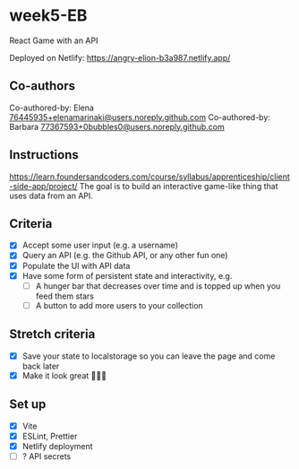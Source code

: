 # week5-EB

React Game with an API

Deployed on Netlify: https://angry-elion-b3a987.netlify.app/

## Co-authors

Co-authored-by: Elena <76445935+elenamarinaki@users.noreply.github.com>
Co-authored-by: Barbara <77367593+0bubbles0@users.noreply.github.com>

## Instructions

<https://learn.foundersandcoders.com/course/syllabus/apprenticeship/client-side-app/project/>
The goal is to build an interactive game-like thing that uses data from an API.

## Criteria

- [x] Accept some user input (e.g. a username)
- [x] Query an API (e.g. the Github API, or any other fun one)
- [x] Populate the UI with API data
- [x] Have some form of persistent state and interactivity, e.g.
  - [ ] A hunger bar that decreases over time and is topped up when you feed them stars
  - [ ] A button to add more users to your collection

## Stretch criteria

- [x] Save your state to localstorage so you can leave the page and come back later
- [x] Make it look great 🍓🍓🍓

## Set up

- [x] Vite
- [x] ESLint, Prettier
- [x] Netlify deployment
- [ ] ? API secrets
